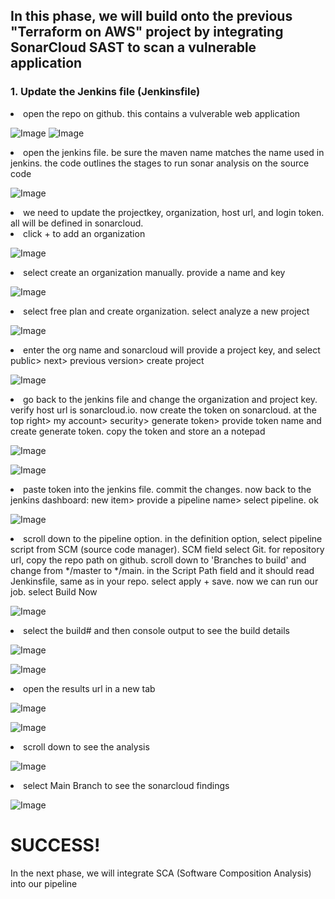 ## In this phase, we will build onto the previous "Terraform on AWS" project by integrating SonarCloud SAST to scan a vulnerable application
### 1. Update the Jenkins file (Jenkinsfile)
<li>open the repo on github. this contains a vulverable web application</li>

![Image](https://github.com/user-attachments/assets/761d8c65-3f4d-4595-a9b4-62a4087f0660)
![Image](https://github.com/user-attachments/assets/648cbcf0-f451-4a88-8567-de8f2bc1a449)
<li>open the jenkins file. be sure the maven name matches the name used in jenkins. the code outlines the stages to run sonar analysis on the source code</li>

![Image](https://github.com/user-attachments/assets/217cf17d-b240-48e0-a166-9600e27e1d5a)
<li>we need to update the projectkey, organization, host url, and login token. all will be defined in sonarcloud.</li>
<li>click + to add an organization</li>

![Image](https://github.com/user-attachments/assets/b8fb7306-ce6f-4026-89f8-1a66c0e8590c)
<li>select create an organization manually. provide a name and key </li>

![Image](https://github.com/user-attachments/assets/d84e38f4-a580-4d07-a055-730dd58d4896)
<li>select free plan and create organization. select analyze a new project</li>

![Image](https://github.com/user-attachments/assets/53a24121-ba81-4223-95b8-3b716dbf4920)
<li>enter the org name and sonarcloud will provide a project key, and select public> next> previous version> create project</li>

![Image](https://github.com/user-attachments/assets/ae7c1a22-2d24-49a5-b03d-45107f4e6eab)
<li>go back to the jenkins file and change the organization and project key. verify host url is sonarcloud.io. now create the token on sonarcloud. at the top right> my account> security> generate token> provide token name and create generate token. copy the token and store an a notepad</li>

![Image](https://github.com/user-attachments/assets/b3b7877c-b7a0-450d-a486-7304145ddaa7)

![Image](https://github.com/user-attachments/assets/88d48d03-dfeb-41ef-9e97-18b609927d05)
<li>paste token into the jenkins file. commit the changes. now back to the jenkins dashboard: new item> provide a pipeline name> select pipeline. ok</li>

![Image](https://github.com/user-attachments/assets/ff3f79bd-1257-4b95-b352-6ee81d0c9f80)
<li>scroll down to the pipeline option. in the definition option, select pipeline script from SCM (source code manager). SCM field select Git. for repository url, copy the repo path on github. scroll down to 'Branches to build' and change from */master to */main. in the Script Path field and it should read Jenkinsfile, same as in your repo. select apply + save. now we can run our job. select Build Now</li>

![Image](https://github.com/user-attachments/assets/fb3e11f9-16d7-4d90-ad09-5522ed26903c)
<li>select the build# and then console output to see the build details</li>

![Image](https://github.com/user-attachments/assets/d4864804-a55e-4e3a-8bb1-357ca290ebe4)

![Image](https://github.com/user-attachments/assets/3e1eee69-f871-4de6-84f9-8a59f8b3ac36)
<li>open the results url in a new tab</li>

![Image](https://github.com/user-attachments/assets/6faf28a1-3a67-4242-9b79-b84a166e838f)

![Image](https://github.com/user-attachments/assets/ae70dfb8-7978-4024-b14a-33680dcc5b56)
<li>scroll down to see the analysis</li>

![Image](https://github.com/user-attachments/assets/7c2782f7-38ce-42cb-8d06-d36eb9a225c5)
<li>select Main Branch to see the sonarcloud findings</li>

![Image](https://github.com/user-attachments/assets/a42c1cee-4f4f-448b-802d-9e2acd485f35)
# SUCCESS!
In the next phase, we will integrate SCA (Software Composition Analysis) into our pipeline



